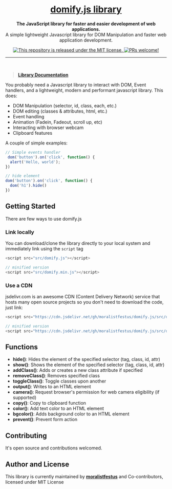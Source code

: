 <div>
  
<h1 align="center">
  <a href="https://github.com/moralistfestus/domify.js">
    domify.js library
  </a>
</h1>

<p align="center">
  <strong>The JavaScript library for faster and easier development of web applications.</strong><br>
    A simple lightweight Javascript library for DOM Manipulation and faster web application development. 
    
</p>

<p align="center">
 
<a href="https://github.com/MoralistFestus/domify.js/blob/master/LICENSE">
    <img src="https://img.shields.io/badge/license-MIT-blue.svg" alt="This repository is released under the MIT license." />
  </a>
  
  <a href="https://github.com/MoralistFestus/domify.js/blob/master/CONTRIBUTING.md">
    <img src="https://img.shields.io/badge/PRs-welcome-brightgreen.svg" alt="PRs welcome!" />
  </a>
</p>


</div>

---

<br />

> [**Library Documentation**](https://github.com/moralistfestus/domify.js/docs)


You probably need a Javascript library to interact with DOM, Event handlers, and a lightweight, modern and performant javascript library. This does:

- DOM Manipulation (selector, id, class, each, etc.)
- DOM editing (classes & attributes, html, etc.)
- Event handling
- Animation (Fadein, Fadeout, scroll up, etc)
- Interacting with browser webcam
- Clipboard features

A couple of simple examples:

```js
// Simple events handler
 dom('button').on('click', function() {
  alert('Hello, world');
})

// hide element
dom('button').on('click', function() {
  dom('h1').hide()
})
```

## Getting Started
There are few ways to use domify.js

### Link locally
You can download/clone the library directly to your local system and immediately link using the `script` tag

```js
<script src="src/domify.js"></script>

// minified version
<script src="src/domify.min.js"></script>
```

### Use a CDN
jsdelivr.com is an awesome CDN (Content Delivery Network) service that hosts many open source projects so you don't need to download the code, just link:

```js
<script src="https://cdn.jsdelivr.net/gh/moralistfestus/domify.js/src/domify.js"></script>

// minified version
<script src="https://cdn.jsdelivr.net/gh/moralistfestus/domify.js/src/domify.min.js"></script>
```

## Functions
- **hide()**: Hides the element of the specified selector (tag, class, id, attr) 
- **show()**: Shows the element of the specified selector (tag, class, id, attr)
- **addClass()**: Adds or creates a new class attribute if specified 
- **removeClass()**: Removes specified class 
- **toggleClass()**: Toggle classes upon another 
- **output()**: Writes to an HTML element
- **camera()**: Request browser's permission for web camera eligibility (if supported)
- **copy()**: Copy to clipboard function 
- **color()**: Add text color to an HTML element 
- **bgcolor()**: Adds background color to an HTML element 
- **prevent()**: Prevent form action

## Contributing 
It's open source and contributions welcomed.

## Author and License 
This library is currently maintained by [**moralistfestus**](https://github.com/moralistfestus) and Co-contributors, licensed under MIT License


